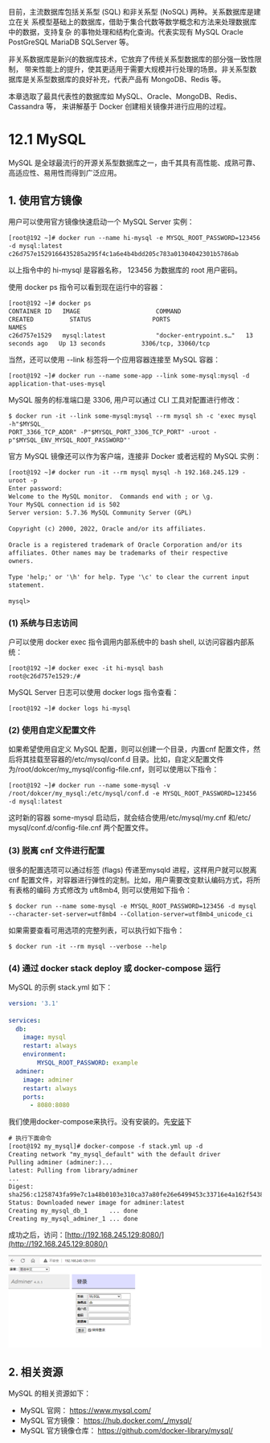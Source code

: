 目前，主流数据库包括关系型 (SQL) 和非关系型 (NoSQL) 两种。关系数据库是建立在关 系模型基础上的数据库，借助于集合代数等数学概念和方法来处理数据库中的数据，支持复杂 的事物处理和结构化查询。代表实现有 MySQL Oracle PostGreSQL MariaDB SQLServer 等。 

非关系数据库是新兴的数据库技术，它放弃了传统关系型数据库的部分强一致性限制， 带来性能上的提升，使其更适用于需要大规模并行处理的场景。非关系型数据库是关系型数据库的良好补充，代表产品有 MongoDB、Redis 等。 

本章选取了最具代表性的数据库如 MySQL、Oracle、MongoDB、Redis、Cassandra 等， 来讲解基于 Docker 创建相关镜像并进行应用的过程。

# 12.1 MySQL

MySQL 是全球最流行的开源关系型数据库之一，由千其具有高性能、成熟可靠、高适应性、易用性而得到广泛应用。

## 1. 使用官方镜像

用户可以使用官方镜像快速启动一个 MySQL Server 实例：

```shell
[root@192 ~]# docker run --name hi-mysql -e MYSQL_ROOT_PASSWORD=123456 -d mysql:latest
c26d757e1529166435285a295f4c1a6e4b4bdd205c783a01304042301b5786ab
```

以上指令中的 hi-mysql 是容器名称， 123456 为数据库的 root 用户密码。 

使用 docker ps 指令可以看到现在运行中的容器：

```shell
[root@192 ~]# docker ps
CONTAINER ID   IMAGE                     COMMAND                  CREATED          STATUS                 PORTS                                                                                                                 NAMES
c26d757e1529   mysql:latest              "docker-entrypoint.s…"   13 seconds ago   Up 13 seconds          3306/tcp, 33060/tcp 
```

当然，还可以使用 --link 标签将一个应用容器连接至 MySQL 容器：

```shell
[root@192 ~]# docker run --name some-app --link some-mysql:mysql -d application-that-uses-mysql
```

MySQL 服务的标准端口是 3306, 用户可以通过 CLI 工具对配置进行修改：

```shell
$ docker run -it --link some-mysql:mysql --rm mysql sh -c 'exec mysql -h"$MYSQL_ 
PORT_3366_TCP_ADDR" -P"$MYSQL_PORT_3306_TCP_PORT" -uroot -p"$MYSQL_ENV_MYSQL_ROOT_PASSWORD"' 
```

官方 MySQL 镜像还可以作为客户端，连接非 Docker 或者远程的 MySQL 实例：

```shell
[root@192 ~]# docker run -it --rm mysql mysql -h 192.168.245.129 -uroot -p
Enter password:
Welcome to the MySQL monitor.  Commands end with ; or \g.
Your MySQL connection id is 502
Server version: 5.7.36 MySQL Community Server (GPL)

Copyright (c) 2000, 2022, Oracle and/or its affiliates.

Oracle is a registered trademark of Oracle Corporation and/or its
affiliates. Other names may be trademarks of their respective
owners.

Type 'help;' or '\h' for help. Type '\c' to clear the current input statement.

mysql>
```

### (1) 系统与日志访间

户可以使用 docker exec 指令调用内部系统中的 bash shell, 以访问容器内部系统：

```shell
[root@192 ~]# docker exec -it hi-mysql bash
root@c26d757e1529:/#
```

MySQL Server 日志可以使用 docker logs 指令查看：

```shell
[root@192 ~]# docker logs hi-mysql
```

### (2) 使用自定义配置文件

如果希望使用自定义 MySQL 配置，则可以创建一个目录，内置cnf 配置文件，然 后将其挂载至容器的/etc/mysql/conf.d 目录。比如，自定义配置文件为/root/dokcer/my_mysql/config-file.cnf，则可以使用以下指令：

```shell
[root@192 ~]# docker run --name some-mysql -v /root/dokcer/my_mysql:/etc/mysql/conf.d -e MYSQL_ROOT_PASSWORD=123456 -d mysql:latest

```

这时新的容器 some-mysql 启动后，就会结合使用/etc/mysql/my.cnf 和/etc/ mysql/conf.d/config-file.cnf 两个配置文件。

### (3) 脱离 cnf 文件进行配置

很多的配置选项可以通过标签 (flags) 传递至mysqld 进程，这样用户就可以脱离 cnf 配置文件，对容器进行弹性的定制。比如，用户需要改变默认编码方式，将所有表格的编码 方式修改为 uft8mb4, 则可以使用如下指令：

```shell
$ docker run --name some-mysql -e MYSQL_ROOT_PASSWORD=123456 -d mysql
--character-set-server=utf8mb4 --Collation-server=utf8mb4_unicode_ci
```

如果需要查看可用选项的完整列表，可以执行如下指令：

```shell
$ docker run -it --rm mysql --verbose --help 
```

### (4) 通过 docker stack deploy 或 docker-compose 运行

MySQL 的示例 stack.yml 如下：

```yml
version: '3.1'

services:
  db:
    image: mysql
    restart: always
  	environment:
        MYSQL_ROOT_PASSWORD: example
  adminer:
    image: adminer
    restart: always
    ports:
      - 8080:8080
```

我们使用docker-compose来执行。没有安装的。先[安装](https://blog.csdn.net/ninimino/article/details/113388745)下

```shell
# 执行下面命令
[root@192 my_mysql]# docker-compose -f stack.yml up -d
Creating network "my_mysql_default" with the default driver
Pulling adminer (adminer:)...
latest: Pulling from library/adminer
...
Digest: sha256:c1258743fa99e7c1a48b0103e310ca37a80fe26e6499453c33716e4a162f5438
Status: Downloaded newer image for adminer:latest
Creating my_mysql_db_1      ... done
Creating my_mysql_adminer_1 ... done
```

成功之后，访问：[http://192.168.245.129:8080/](http://192.168.245.129:8080/)

![image-20220906234649551](.\image\12-docker-mysql-adminer.png)

## 2. 相关资源

MySQL 的相关资源如下：

-  MySQL 官网： https://www.mysql.com/
-  MySQL 官方镜像： https://hub.docker.com/_/mysql/ 
-  MySQL 官方镜像仓库： https://github.com/docker-library/mysql/